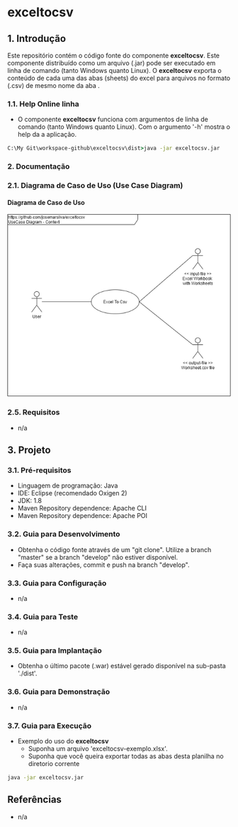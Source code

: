 # exceltocsv

## 1. Introdução ##

Este repositório contém o código fonte do componente **exceltocsv**. Este componente distribuído como um arquivo (.jar) pode ser executado em linha de comando (tanto Windows quanto Linux). O **exceltocsv** exporta o conteúdo de cada uma das abas (sheets) do excel para arquivos no formato (.csv) de mesmo nome da aba .


### 1.1. Help Online linha

* O componente **exceltocsv** funciona com argumentos de linha de comando (tanto Windows quanto Linux). Com o argumento '-h' mostra o help da a aplicação.

```bat
C:\My Git\workspace-github\exceltocsv\dist>java -jar exceltocsv.jar
```




### 2. Documentação ###

### 2.1. Diagrama de Caso de Uso (Use Case Diagram) ###

#### Diagrama de Caso de Uso

![UseCaseDiagram](doc/UseCaseDiagram%20-%20Context%20-%20ExcelToCsv.png)


### 2.5. Requisitos ###

* n/a


## 3. Projeto ##

### 3.1. Pré-requisitos ###

* Linguagem de programação: Java
* IDE: Eclipse (recomendado Oxigen 2)
* JDK: 1.8
* Maven Repository dependence: Apache CLI
* Maven Repository dependence: Apache POI

### 3.2. Guia para Desenvolvimento ###

* Obtenha o código fonte através de um "git clone". Utilize a branch "master" se a branch "develop" não estiver disponível.
* Faça suas alterações, commit e push na branch "develop".


### 3.3. Guia para Configuração ###

* n/a


### 3.4. Guia para Teste ###

* n/a


### 3.5. Guia para Implantação ###

* Obtenha o último pacote (.war) estável gerado disponível na sub-pasta './dist'.



### 3.6. Guia para Demonstração ###

* n/a


### 3.7. Guia para Execução ###

* Exemplo do uso do **exceltocsv**  
    * Suponha um arquivo 'exceltocsv-exemplo.xlsx'.
    * Suponha que você queira exportar todas as abas desta planilha no diretorio corrente

```bat
java -jar exceltocsv.jar 

```


## Referências ##

* n/a
